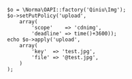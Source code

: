 	$o = \Norma\OAPI::factory('Qiniu\Img');
	$o->setPutPolicy('upload',
		array(
			'scope'    => 'cdnimg',
			'deadline' => time()+3600));
	echo $o->apply('upload',
		array(
			'key'  => 'test.jpg',
			'file' => '@test.jpg',
		)
	);